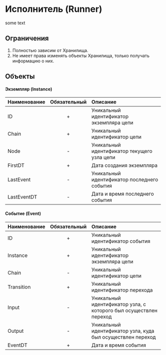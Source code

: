 # Исполнитель (Runner)

some text

## Ограничения
1. Полностью зависим от Хранилища.
2. Не имеет права изменять объекты Хранилища, только получать информацию о них.

## Объекты
#### Экземпляр (Instance)

| Наименование | Обязательный | Описание |
| :----------- | :----------: | :------- |
| ID           |       +      | Уникальный идентификатор экземпляра цепи |
| Chain        |       +      | Уникальный идентификатор цепи |
| Node         |       -      | Уникальный идентификатор текущего узла цепи |
| FirstDT      |       +      | Дата создания экземпляра |
| LastEvent    |       -      | Уникальный идентификатор последнего события |
| LastEventDT  |       -      | Дата и время последнего события |

#### Событие (Event)

| Наименование | Обязательный | Описание |
| :----------- | :----------: | :------- |
| ID           |       +      | Уникальный идентификатор события |
| Instance     |       +      | Уникальный идентификатор экземпляра цепи |
| Chain        |       -      | Уникальный идентификатор цепи |
| Transition   |       +      | Уникальный идентификатор перехода |
| Input        |       -      | Уникальный идентификатор узла, с которого был осуществлен переход |
| Output       |       -      | Уникальный идентификатор узла, куда был осуществлен переход |
| EventDT      |       +      | Дата и время события |
